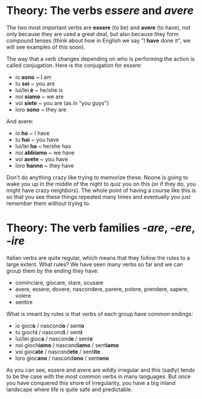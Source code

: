 # Theory: The verbs _essere_ and _avere_

The two most important verbs are __essere__ (to be) and __avere__ (to have),
not only because they are used a great deal, but also because they form
compound tenses (think about how in English we say "I __have__ done it", we
will see examples of this soon).

The way that a verb changes depending on who is performing the action is called
conjugation. Here is the conjugation for essere:

- io __sono__ ~ I am
- tu __sei__ ~ you are
- lui/lei __è__ ~ he/she is
- noi __siamo__ ~ we are
- voi __siete__ ~ you are (as in "you guys")
- loro __sono__ ~ they are

And avere:

- io __ho__ ~ I have
- tu __hai__ ~ you have
- lui/lei __ha__ ~ he/she has
- noi __abbiamo__ ~ we have
- voi __avete__ ~ you have
- loro __hanno__ ~ they have 

Don't do anything crazy like trying to memorize these. Noone is going
to wake you up in the middle of the night to quiz you on this (or if 
they do, you might have crazy neighbors). The whole point of having a
course like this is so that you see these things repeated many times and
eventually you just remember them without trying to.



# Theory: The verb families _-are_, _-ere_, _-ire_

Italian verbs are quite regular, which means that they follow the rules to 
a large extent. What rules? We have seen many verbs so far and we can 
group them by the ending they have:

- cominciare, giocare, stare, scusare
- avere, essere, dovere, nascondere, parere, potere, prendere, sapere, volere
- sentire

What is meant by rules is that verbs of each group have common endings:

- io gioc**o** / nascond**o** / sent**o**
- tu gioch**i** / nascond**i** / sent**i**
- lui/lei gioc**a** / nascond**e** / sent**e**
- noi gioch**iamo** / nascond**iamo** / sent**iamo**
- voi gioc**ate** / nascond**ete** / sent**ite**
- loro gioc**ano** / nascond**ono** / sent**ono**

As you can see, essere and avere are wildly irregular and this (sadly) tends
to be the case with the most common verbs in many languages. But once you have
conquered this shore of irregularity, you have a big inland landscape where life
is quite safe and predictable.